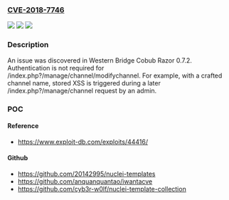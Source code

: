 ### [CVE-2018-7746](https://cve.mitre.org/cgi-bin/cvename.cgi?name=CVE-2018-7746)
![](https://img.shields.io/static/v1?label=Product&message=n%2Fa&color=blue)
![](https://img.shields.io/static/v1?label=Version&message=n%2Fa&color=blue)
![](https://img.shields.io/static/v1?label=Vulnerability&message=n%2Fa&color=brighgreen)

### Description

An issue was discovered in Western Bridge Cobub Razor 0.7.2. Authentication is not required for /index.php?/manage/channel/modifychannel. For example, with a crafted channel name, stored XSS is triggered during a later /index.php?/manage/channel request by an admin.

### POC

#### Reference
- https://www.exploit-db.com/exploits/44416/

#### Github
- https://github.com/20142995/nuclei-templates
- https://github.com/anquanquantao/iwantacve
- https://github.com/cyb3r-w0lf/nuclei-template-collection

